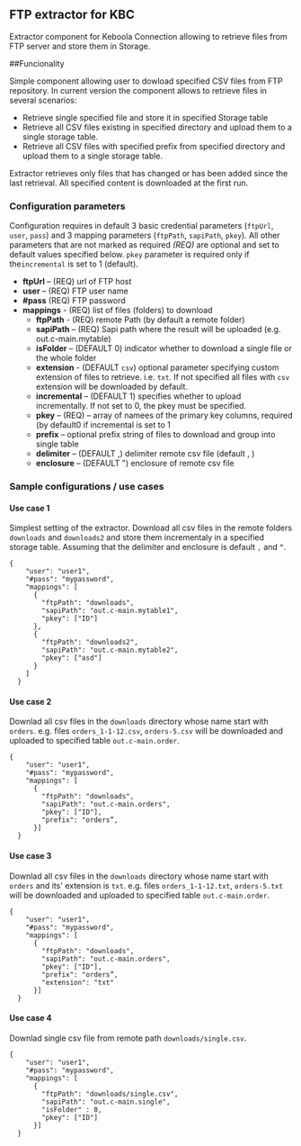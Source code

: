 ## FTP extractor for KBC

Extractor component for Keboola Connection allowing to retrieve files from FTP
server and store them in Storage. 

##Funcionality

Simple component allowing user to dowload specified CSV files from FTP
repository. In current version the component allows to retrieve files
in several scenarios:

- Retrieve	single specified file and store it in specified Storage table 
- Retrieve all CSV files existing in specified directory and upload them to a
	single storage table. 
- Retrieve all CSV files with specified prefix from specified directory and
	upload them to a single storage table. 

Extractor retrieves only files that has changed or has been added since the
last retrieval. All specified content is downloaded at the first run.

### Configuration parameters
Configuration requires in default 3 basic credential parameters (`ftpUrl`, `user`, `pass`) and 3 mapping parameters (`ftpPath`, `sapiPath`, `pkey`). All other parameters that are not marked as required *(REQ)* are optional and set to default values specified below. `pkey` parameter is required only if the`incremental` is set to 1 (default).

- **ftpUrl** – (REQ) url of FTP host  
- **user** – (REQ) FTP user name  
- **#pass** (REQ) FTP password 
- **mappings** - (REQ) list of files (folders) to 	download 
    - **ftpPath** - (REQ) remote Path (by default a
		remote folder) 
    - **sapiPath** – (REQ) Sapi path where the result
		will be uploaded (e.g. out.c-main.mytable) 
    - **isFolder** – (DEFAULT 0) indicator whether to
		download a single file or the whole folder 
    - **extension** - (DEFAULT `csv`) optional parameter specifying custom extension of files to retrieve. i.e. `txt`. If not specified all files with `csv` extension will be downloaded by default.
    - **incremental** – (DEFAULT 1) specifies whether
		to upload incrementally. If not set to 0, the pkey must be
		specified. 		 
    - **pkey** – (REQ) – array of namees of the primary key columns, required (by default0  if incremental is set to 1 
    - **prefix** – optional prefix string of files to	download and group into single table 
    - **delimiter** – (DEFAULT ,) delimiter remote csv file	(default , ) 
    - **enclosure** – (DEFAULT ") enclosure of remote csv file

### Sample configurations / use cases

#### Use case 1

Simplest setting of the extractor. Download all
csv files in the remote folders `downloads` and `downloads2` and store
them incrementaly in a specified storage table. Assuming that the
delimiter and enclosure is default `,` and `“`.

    {
        "user": "user1",
        "#pass": "mypassword",
        "mappings": [
          {
            "ftpPath": "downloads",
            "sapiPath": "out.c-main.mytable1",
            "pkey": ["ID"]
          },
          {
            "ftpPath": "downloads2",
            "sapiPath": "out.c-main.mytable2",
            "pkey": ["asd"]
          }
        ]
      }
      
#### Use case 2

Downlad all csv files in the `downloads` directory whose name start with `orders`. e.g. files `orders_1-1-12.csv`, `orders-5.csv` will be downloaded and uploaded to specified table `out.c-main.order`.

    {
        "user": "user1",
        "#pass": "mypassword",
        "mappings": [
          {
            "ftpPath": "downloads",
            "sapiPath": "out.c-main.orders",
            "pkey": ["ID"],
            "prefix": "orders”,
          }]
      }
#### Use case 3

Downlad all csv files in the `downloads` directory whose name start with `orders` and its' extension is `txt`. e.g. files `orders_1-1-12.txt`, `orders-5.txt` will be downloaded and uploaded to specified table `out.c-main.order`.

    {
        "user": "user1",
        "#pass": "mypassword",
        "mappings": [
          {
            "ftpPath": "downloads",
            "sapiPath": "out.c-main.orders",
            "pkey": ["ID"],
            "prefix": "orders”,
            "extension": "txt" 
          }]
      }
#### Use case 4
Downlad single csv file from remote path
`downloads/single.csv`. 

    {
        "user": "user1",
        "#pass": "mypassword",
        "mappings": [
          {
            "ftpPath": "downloads/single.csv",
            "sapiPath": "out.c-main.single",
            "isFolder" : 0,
            "pkey": ["ID"]
          }]
      }

